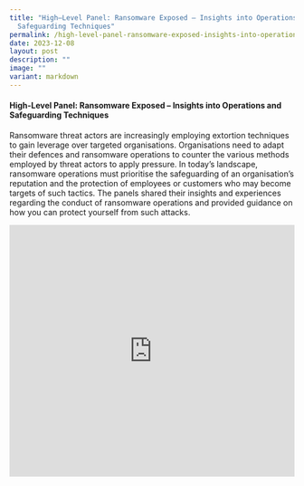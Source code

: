 ```yaml
---
title: "High–Level Panel: Ransomware Exposed – Insights into Operations and
  Safeguarding Techniques"
permalink: /high-level-panel-ransomware-exposed-insights-into-operations-and-safeguarding-techniques/
date: 2023-12-08
layout: post
description: ""
image: ""
variant: markdown
---
```

#### **High-Level Panel: Ransomware Exposed – Insights into Operations and Safeguarding Techniques**

Ransomware threat actors are increasingly employing extortion techniques to gain leverage over targeted organisations. Organisations need to adapt their defences and ransomware operations to counter the various methods employed by threat actors to apply pressure. In today’s landscape, ransomware operations must prioritise the safeguarding of an organisation’s reputation and the protection of employees or customers who may become targets of such tactics. The panels shared their insights and experiences regarding the conduct of ransomware operations and provided guidance on how you can protect yourself from such attacks. 

<iframe allowfullscreen="" allow="accelerometer; autoplay; clipboard-write; encrypted-media; gyroscope; picture-in-picture; web-share" frameborder="0" title="YouTube video player" src="https://www.youtube.com/embed/_99G8xSBY_0?si=OQvQ-hNn__Yg-GNW" width="100%" height="445"></iframe>
